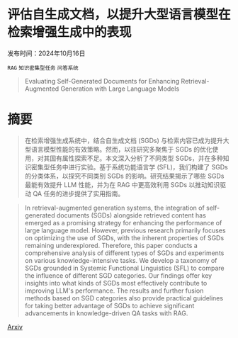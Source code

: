 # 评估自生成文档，以提升大型语言模型在检索增强生成中的表现

发布时间：2024年10月16日

`RAG` `知识密集型任务` `问答系统`

> Evaluating Self-Generated Documents for Enhancing Retrieval-Augmented Generation with Large Language Models

# 摘要

> 在检索增强生成系统中，结合自生成文档 (SGDs) 与检索内容已成为提升大型语言模型性能的有效策略。然而，以往研究多聚焦于 SGDs 的优化使用，对其固有属性探索不足。本文深入分析了不同类型 SGDs，并在多种知识密集型任务中进行实验。基于系统功能语言学 (SFL)，我们构建了 SGDs 的分类体系，以探究不同类别 SGDs 的影响。研究结果揭示了哪些 SGDs 最能有效提升 LLM 性能，并为在 RAG 中更高效利用 SGDs 以推动知识驱动 QA 任务的进步提供了实用指南。

> In retrieval-augmented generation systems, the integration of self-generated documents (SGDs) alongside retrieved content has emerged as a promising strategy for enhancing the performance of large language model. However, previous research primarily focuses on optimizing the use of SGDs, with the inherent properties of SGDs remaining underexplored. Therefore, this paper conducts a comprehensive analysis of different types of SGDs and experiments on various knowledge-intensive tasks. We develop a taxonomy of SGDs grounded in Systemic Functional Linguistics (SFL) to compare the influence of different SGD categories. Our findings offer key insights into what kinds of SGDs most effectively contribute to improving LLM's performance. The results and further fusion methods based on SGD categories also provide practical guidelines for taking better advantage of SGDs to achieve significant advancements in knowledge-driven QA tasks with RAG.

[Arxiv](https://arxiv.org/abs/2410.13192)